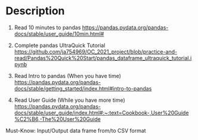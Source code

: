 # Description
1. Read 10 minutes to pandas  https://pandas.pydata.org/pandas-docs/stable/user_guide/10min.html#  

2. Complete  pandas UltraQuick Tutorial  https://github.com/ja754969/OC_2021_project/blob/practice-and-read/Pandas%20Quick%20Start/pandas_dataframe_ultraquick_tutorial.ipynb

3. Read Intro to pandas (When you have time)  https://pandas.pydata.org/pandas-docs/stable/getting_started/index.html#intro-to-pandas  

4. Read User Guide (While you have more time)  https://pandas.pydata.org/pandas-docs/stable/user_guide/index.html#:~:text=Cookbook-,User%20Guide%C2%B6,-The%20User%20Guide  

Must-Know: Input/Output data frame from/to CSV format  
